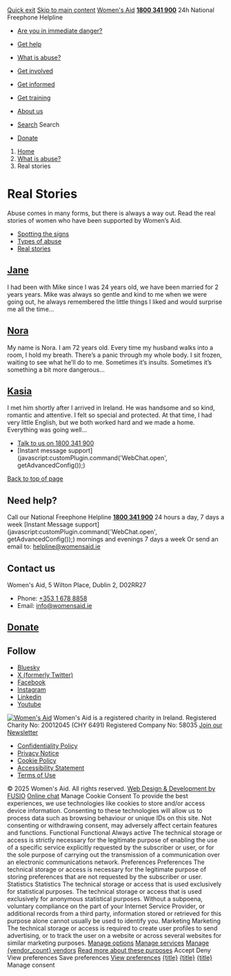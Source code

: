 [Quick exit](https://www.womensaid.ie/what-is-abuse/real-stories/#exit)
[Skip to main content](https://www.womensaid.ie/what-is-abuse/real-stories/#pagecontent "Skip to main content")
[Women's Aid](https://www.womensaid.ie/)
**[1800 341 900](tel:1800341900)** 24h National Freephone Helpline
  * [Are you in immediate danger?](https://www.womensaid.ie/are-you-in-immediate-danger/)
  * [Get help](https://www.womensaid.ie/get-help/)
  * [What is abuse?](https://www.womensaid.ie/what-is-abuse/)
  * [Get involved](https://www.womensaid.ie/get-involved/)
  * [Get informed](https://www.womensaid.ie/get-informed/)
  * [Get training](https://www.womensaid.ie/get-training/)
  * [About us](https://www.womensaid.ie/about-us/)


  * [Search](https://www.womensaid.ie/what-is-abuse/real-stories/)
Search
  * [Donate](https://www.womensaid.ie/get-involved/donate/)


  1. [Home](https://www.womensaid.ie/)
  2. [What is abuse?](https://www.womensaid.ie/what-is-abuse/)
  3. Real stories


# Real Stories
Abuse comes in many forms, but there is always a way out. Read the real stories of women who have been supported by Women’s Aid.
  * [Spotting the signs](https://www.womensaid.ie/what-is-abuse/spotting-the-signs/)
  * [Types of abuse](https://www.womensaid.ie/what-is-abuse/types-of-abuse/)
  * [Real stories](https://www.womensaid.ie/what-is-abuse/real-stories/)


## [Jane](https://www.womensaid.ie/what-is-abuse/real-stories/jane/)
I had been with Mike since I was 24 years old, we have been married for 2 years years. Mike was always so gentle and kind to me when we were going out, he always remembered the little things I liked and would surprise me all the time…
## [Nora](https://www.womensaid.ie/what-is-abuse/real-stories/nora/)
My name is Nora. I am 72 years old. Every time my husband walks into a room, I hold my breath. There’s a panic through my whole body. I sit frozen, waiting to see what he’ll do to me. Sometimes it’s insults. Sometimes it’s something a bit more dangerous… 
## [Kasia](https://www.womensaid.ie/what-is-abuse/real-stories/kasia/)
I met him shortly after I arrived in Ireland. He was handsome and so kind, romantic and attentive. I felt so special and protected. At that time, I had very little English, but we both worked hard and we made a home. Everything was going well…
  * [Talk to us on 1800 341 900](https://www.womensaid.ie/get-help/talk-to-us/)
  * [Instant message support](javascript:customPlugin.command\('WebChat.open', getAdvancedConfig\(\)\);)


[Back to top of page](https://www.womensaid.ie/what-is-abuse/real-stories/#top)
## Need help?
Call our National Freephone Helpline **[1800 341 900](tel:1800341900)** 24 hours a day, 7 days a week 
[Instant Message support](javascript:customPlugin.command\('WebChat.open', getAdvancedConfig\(\)\);) mornings and evenings 7 days a week
Or send an email to: helpline@womensaid.ie
## Contact us
Women's Aid, 5 Wilton Place, Dublin 2, D02RR27
  * Phone: [+353 1 678 8858](tel:+35316788858)
  * Email: info@womensaid.ie


## [Donate](https://www.womensaid.ie/get-involved/donate/)
## Follow
  * [Bluesky](https://bsky.app/profile/womensaidireland.bsky.social)
  * [X (formerly Twitter)](https://x.com/Womens_Aid)
  * [Facebook](https://www.facebook.com/womensaid.ie)
  * [Instagram](https://www.instagram.com/womens.aid)
  * [Linkedin](https://www.linkedin.com/company/women's-aid/)
  * [Youtube](https://www.youtube.com/@womensaidireland)


[![Women's Aid](https://www.womensaid.ie/app/themes/womensaidsage9/resources/assets/img/womens-aid-logo-white.svg)](https://www.womensaid.ie/what-is-abuse/real-stories/)
Women's Aid is a registered charity in Ireland.
Registered Charity No: 20012045 (CHY 6491) Registered Company No: 58035
[Join our Newsletter](https://www.womensaid.ie/get-informed/news-events/newsletter/)
  * [Confidentiality Policy](https://www.womensaid.ie/about-us/compliance/confidentiality-policy/)
  * [Privacy Notice](https://www.womensaid.ie/about-us/compliance/privacy-notice/)
  * [Cookie Policy](https://www.womensaid.ie/about-us/compliance/cookie-policy/)
  * [Accessibility Statement](https://www.womensaid.ie/about-us/compliance/accessibility-statement/)
  * [Terms of Use](https://www.womensaid.ie/about-us/compliance/terms-of-use/)


© 2025 Women's Aid. All rights reserved. [Web Design & Development by FUSIO](https://www.fusio.net/?utm_source=WomensAid&utm_medium=Website&utm_campaign=ClientLinks)
[Online chat](https://www.womensaid.ie/what-is-abuse/real-stories/#chat)
Manage Cookie Consent
To provide the best experiences, we use technologies like cookies to store and/or access device information. Consenting to these technologies will allow us to process data such as browsing behaviour or unique IDs on this site. Not consenting or withdrawing consent, may adversely affect certain features and functions.
Functional Functional Always active 
The technical storage or access is strictly necessary for the legitimate purpose of enabling the use of a specific service explicitly requested by the subscriber or user, or for the sole purpose of carrying out the transmission of a communication over an electronic communications network.
Preferences Preferences
The technical storage or access is necessary for the legitimate purpose of storing preferences that are not requested by the subscriber or user.
Statistics Statistics
The technical storage or access that is used exclusively for statistical purposes. The technical storage or access that is used exclusively for anonymous statistical purposes. Without a subpoena, voluntary compliance on the part of your Internet Service Provider, or additional records from a third party, information stored or retrieved for this purpose alone cannot usually be used to identify you.
Marketing Marketing
The technical storage or access is required to create user profiles to send advertising, or to track the user on a website or across several websites for similar marketing purposes.
[Manage options](https://www.womensaid.ie/what-is-abuse/real-stories/) [Manage services](https://www.womensaid.ie/what-is-abuse/real-stories/) [Manage {vendor_count} vendors](https://www.womensaid.ie/what-is-abuse/real-stories/) [Read more about these purposes](https://cookiedatabase.org/tcf/purposes/)
Accept Deny View preferences Save preferences [View preferences](https://www.womensaid.ie/what-is-abuse/real-stories/)
[{title}](https://www.womensaid.ie/what-is-abuse/real-stories/) [{title}](https://www.womensaid.ie/what-is-abuse/real-stories/) [{title}](https://www.womensaid.ie/what-is-abuse/real-stories/)
Manage consent
